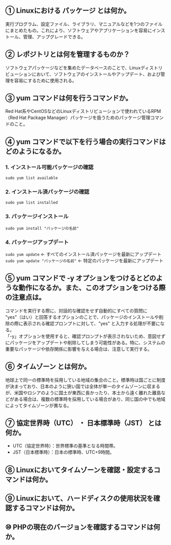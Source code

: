 ## ① Linuxにおける パッケージ とは何か。

実行プログラム、設定ファイル、ライブラリ、マニュアルなどを1つのファイルにまとめたもの。これにより、ソフトウェアやアプリケーションを容易にインストール、管理、アップグレードできる。

## ② レポジトリとは何を管理するものか？

ソフトウェアパッケージなどを集めたデータベースのことで、Linuxディストリビューションにおいて、ソフトウェアのインストールやアップデート、および管理を容易にするために使用される。

## ③ yum コマンドは何を行うコマンドか。

Red Hat系やCentOSなどのLinuxディストリビューションで使われているRPM（Red Hat Package Manager）パッケージを扱うためのパッケージ管理コマンドのこと。

## ④ yum コマンドで以下を行う場合の実行コマンドはどのようになるか。

### 1. インストール可能パッケージの確認

`sudo yum list available`

### 2. インストール済パッケージの確認

`sudo yum list installed`

### 3. パッケージインストール

`sudo yum install "パッケージの名前"`

### 4. パッケージアップデート

`sudo yum update` ← すべてのインストール済パッケージを最新にアップデート  
`sudo yum update "パッケージの名前"` ← 特定のパッケージを最新にアップデート

## ⑤ yum コマンドで -y オプションをつけるとどのような動作になるか。また、このオプションをつける際の注意点は。

コマンドを実行する際に、対話的な確認をせず自動的にすべての質問に "yes"（はい）と回答するオプションのことで、パッケージのインストールや削除の際に表示される確認プロンプトに対して、"yes" と入力する処理が不要になる。  
「-y」オプションを使用すると、確認プロンプトが表示されないため、意図せずにパッケージをアップデートや削除してしまう可能性がある。特に、システムの重要なパッケージや依存関係に影響を与える場合は、注意して実行する。

## ⑥ タイムゾーン とは何か。

地球上で同一の標準時を採用している地域の集合のこと。標準時は国ごとに制度が決まっており、日本のように狭い国では全体が単一のタイムゾーンに収まるが、米国やロシアのように国土が東西に長かったり、本土から遠く離れた離島などがある場合は、複数の標準時を採用している場合があり、同じ国の中でも地域によってタイムゾーンが異なる。

## ⑦ 協定世界時（UTC） ・ 日本標準時（JST） とは何か。

* UTC（協定世界時）：世界標準の基準となる時間帯。
* JST（日本標準時）：日本の標準時、UTC+9時間。

## ⑧ Linuxにおいてタイムゾーンを確認・設定するコマンドは何か。

## ⑨ Linuxにおいて、ハードディスクの使用状況を確認するコマンドは何か。

## ⑩ PHPの現在のバージョンを確認するコマンドは何か。